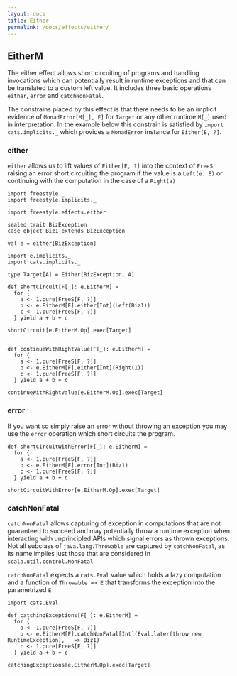 ```yaml
---
layout: docs
title: Either
permalink: /docs/effects/either/
---
```


## EitherM

The either effect allows short circuiting of programs and handling invocations which can potentially result in runtime exceptions and that can be translated to a custom left value.
It includes three basic operations `either`, `error` and `catchNonFatal`.

The constrains placed by this effect is that there needs to be an implicit evidence of `MonadError[M[_], E]` 
for `Target` or any other runtime `M[_]` used in interpretation. In the example below this constrain is satisfied by
`import cats.implicits._` which provides a `MonadError` instance for `Either[E, ?]`.

### either

`either` allows us to lift values of `Either[E, ?]` into the context of `FreeS` raising an error short circuiting 
the program if the value is a `Left(e: E)` or continuing with the computation in the case of a `Right(a)` 

```tut:book
import freestyle._
import freestyle.implicits._

import freestyle.effects.either

sealed trait BizException
case object Biz1 extends BizException

val e = either[BizException]

import e.implicits._
import cats.implicits._

type Target[A] = Either[BizException, A]

def shortCircuit[F[_]: e.EitherM] =
  for {
    a <- 1.pure[FreeS[F, ?]]
    b <- e.EitherM[F].either[Int](Left(Biz1))
    c <- 1.pure[FreeS[F, ?]]
  } yield a + b + c

shortCircuit[e.EitherM.Op].exec[Target]
```

```tut:book

def continueWithRightValue[F[_]: e.EitherM] =
  for {
    a <- 1.pure[FreeS[F, ?]]
    b <- e.EitherM[F].either[Int](Right(1))
    c <- 1.pure[FreeS[F, ?]]
  } yield a + b + c

continueWithRightValue[e.EitherM.Op].exec[Target]
```

### error

If you want so simply raise an error without throwing an exception you may use the `error` operation which short circuits
the program. 

```tut:book
def shortCircuitWithError[F[_]: e.EitherM] =
  for {
    a <- 1.pure[FreeS[F, ?]]
    b <- e.EitherM[F].error[Int](Biz1)
    c <- 1.pure[FreeS[F, ?]]
  } yield a + b + c

shortCircuitWithError[e.EitherM.Op].exec[Target]
```

### catchNonFatal

`catchNonFatal` allows capturing of exception in computations that are not guaranteed to succeed and may potentially throw
a runtime exception when interacting with unprincipled APIs which signal errors as thrown exceptions.
Not all subclass of `java.lang.Throwable` are captured by `catchNonFatal`, as its name implies just those that are considered
in `scala.util.control.NonFatal`.

`catchNonFatal` expects a `cats.Eval` value which holds a lazy computation and a function of `Throwable => E` that transforms the exception into the parametrized `E`

```tut:book
import cats.Eval

def catchingExceptions[F[_]: e.EitherM] =
  for {
    a <- 1.pure[FreeS[F, ?]]
    b <- e.EitherM[F].catchNonFatal[Int](Eval.later(throw new RuntimeException), _ => Biz1)
    c <- 1.pure[FreeS[F, ?]]
  } yield a + b + c
  
catchingExceptions[e.EitherM.Op].exec[Target]
```
